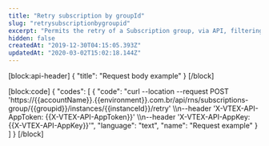 ```yaml
---
title: "Retry subscription by groupId"
slug: "retrysubscriptionbygroupid"
excerpt: "Permits the retry of a Subscription group, via API, filtering by groupId and instanceId."
hidden: false
createdAt: "2019-12-30T04:15:05.393Z"
updatedAt: "2020-03-02T15:02:18.144Z"
---
```

[block:api-header]
{
  "title": "Request body example"
}
[/block]

[block:code]
{
  "codes": [
    {
      "code": "curl --location --request POST 'https://{{accountName}}.{{environment}}.com.br/api/rns/subscriptions-group/{{groupid}}/instances/{{instanceId}}/retry' \\\n--header 'X-VTEX-API-AppToken: {{X-VTEX-API-AppToken}}' \\\n--header 'X-VTEX-API-AppKey: {{X-VTEX-API-AppKey}}'",
      "language": "text",
      "name": "Request example"
    }
  ]
}
[/block]